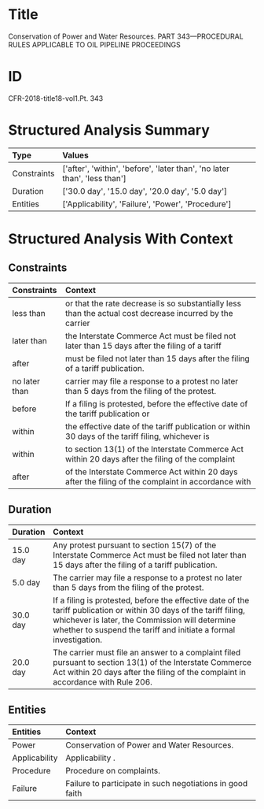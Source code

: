 # Title

 Conservation of Power and Water Resources. PART 343—PROCEDURAL RULES APPLICABLE TO OIL PIPELINE PROCEEDINGS


# ID

 CFR-2018-title18-vol1.Pt. 343


# Structured Analysis Summary

| Type        | Values                                                                    |
|:------------|:--------------------------------------------------------------------------|
| Constraints | ['after', 'within', 'before', 'later than', 'no later than', 'less than'] |
| Duration    | ['30.0 day', '15.0 day', '20.0 day', '5.0 day']                           |
| Entities    | ['Applicability', 'Failure', 'Power', 'Procedure']                        |


# Structured Analysis With Context

 


## Constraints

| Constraints   | Context                                                                                                  |
|:--------------|:---------------------------------------------------------------------------------------------------------|
| less than     | or that the rate decrease is so substantially less than the actual cost decrease incurred by the carrier |
| later than    | the Interstate Commerce Act must be filed not later than 15 days after the filing of a tariff            |
| after         | must be filed not later than 15 days after  the filing of a tariff publication.                          |
| no later than | carrier may file a response to a protest no later than  5 days from the filing of the protest.           |
| before        | If a filing is protested,  before the effective date of the tariff publication or                        |
| within        | the effective date of the tariff publication or within 30 days of the tariff filing, whichever is        |
| within        | to section 13(1) of the Interstate Commerce Act within 20 days after the filing of the complaint         |
| after         | of the Interstate Commerce Act within 20 days after the filing of the complaint in accordance with       |


## Duration

| Duration   | Context                                                                                                                                                                                                                                    |
|:-----------|:-------------------------------------------------------------------------------------------------------------------------------------------------------------------------------------------------------------------------------------------|
| 15.0 day   | Any protest pursuant to section 15(7) of the Interstate Commerce Act must be filed not later than 15 days after the filing of a tariff publication.                                                                                        |
| 5.0 day    | The carrier may file a response to a protest no later than 5 days from the filing of the protest.                                                                                                                                          |
| 30.0 day   | If a filing is protested, before the effective date of the tariff publication or within 30 days of the tariff filing, whichever is later, the Commission will determine whether to suspend the tariff and initiate a formal investigation. |
| 20.0 day   | The carrier must file an answer to a complaint filed pursuant to section 13(1) of the Interstate Commerce Act within 20 days after the filing of the complaint in accordance with Rule 206.                                                |


## Entities

| Entities      | Context                                                   |
|:--------------|:----------------------------------------------------------|
| Power         | Conservation of  Power  and Water Resources.              |
| Applicability | Applicability .                                           |
| Procedure     | Procedure  on complaints.                                 |
| Failure       | Failure to participate in such negotiations in good faith |


